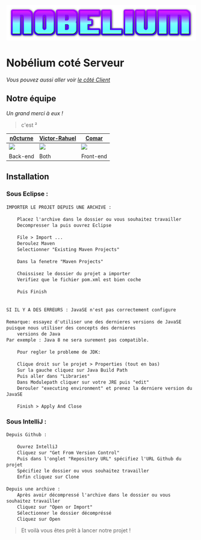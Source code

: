 ![](https://github.com/Tigercocotiger/Nobelium-Client/blob/main/src/main/resources/Images/client/Nobelium.png?raw=true)
# Nobélium coté Serveur 
*Vous pouvez aussi aller voir [le côté Client](https://github.com/Tigercocotiger/Nobelium-Client)*

## Notre équipe

*Un grand merci à eux !*
> c'est ²

[n0cturne](https://github.com/RemiMarsal57) | [Victor-Rahuel](https://github.com/Victor-Rahuel) | [Comar](https://github.com/Tigercocotiger)
------------- | ------------- | -------------
![](https://avatars.githubusercontent.com/u/70938814?v=4)| ![](https://avatars.githubusercontent.com/u/70938543?v=4) | ![](https://avatars.githubusercontent.com/u/70936597?v=4)
Back-end | Both | Front-end


## Installation 
### Sous Eclipse : 


    IMPORTER LE PROJET DEPUIS UNE ARCHIVE :

        Placez l'archive dans le dossier ou vous souhaitez travailler
        Decompresser la puis ouvrez Eclipse

        File > Import ...
        Deroulez Maven
        Selectionner "Existing Maven Projects"

        Dans la fenetre "Maven Projects"

        Choissisez le dossier du projet a importer
        Verifiez que le fichier pom.xml est bien coche

        Puis Finish


    SI IL Y A DES ERREURS : JavaSE n'est pas correctement configure

    Remarque: essayez d'utiliser une des dernieres versions de JavaSE puisque nous utiliser des concepts des dernieres   
        versions de Java
    Par exemple : Java 8 ne sera surement pas compatible.

        Pour regler le probleme de JDK: 

        Clique droit sur le projet > Properties (tout en bas)
        Sur la gauche cliquez sur Java Build Path
        Puis aller dans "Libraries"
        Dans Modulepath cliquer sur votre JRE puis "edit"
        Derouler "executing environment" et prenez la derniere version du JavaSE

        Finish > Apply And Close

### Sous IntelliJ  :
    Depuis Github : 
    
        Ouvrez IntelliJ
        Cliquez sur "Get From Version Control"
        Puis dans l'onglet "Repository URL" spécifiez l'URL Github du projet
        Spécifiez le dossier ou vous souhaitez travailler
        Enfin cliquez sur Clone

    Depuis une archive : 
        Après avoir décompressé l'archive dans le dossier ou vous souhaitez travailler
        Cliquez sur "Open or Import"
        Sélectionner le dossier décompréssé
        Cliquez sur Open    
    
> Et voilà vous êtes prêt à lancer notre projet !
